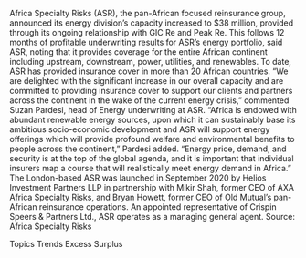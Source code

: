 Africa Specialty Risks (ASR), the pan-African focused reinsurance group, announced its energy division’s capacity increased to $38 million, provided through its ongoing relationship with GIC Re and Peak Re.
This follows 12 months of profitable underwriting results for ASR’s energy portfolio, said ASR, noting that it provides coverage for the entire African continent including upstream, downstream, power, utilities, and renewables. To date, ASR has provided insurance cover in more than 20 African countries.
“We are delighted with the significant increase in our overall capacity and are committed to providing insurance cover to support our clients and partners across the continent in the wake of the current energy crisis,” commented Suzan Pardesi, head of Energy underwriting at ASR.
“Africa is endowed with abundant renewable energy sources, upon which it can sustainably base its ambitious socio-economic development and ASR will support energy offerings which will provide profound welfare and environmental benefits to people across the continent,” Pardesi added. “Energy price, demand, and security is at the top of the global agenda, and it is important that individual insurers map a course that will realistically meet energy demand in Africa.”
The London-based ASR was launched in September 2020 by Helios Investment Partners LLP in partnership with Mikir Shah, former CEO of AXA Africa Specialty Risks, and Bryan Howett, former CEO of Old Mutual’s pan-African reinsurance operations. An appointed representative of Crispin Speers & Partners Ltd., ASR operates as a managing general agent.
Source: Africa Specialty Risks

Topics
Trends
Excess Surplus

